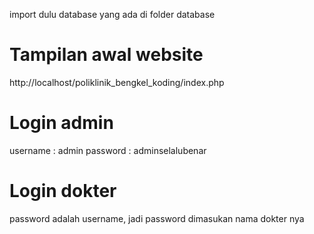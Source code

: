 import dulu database yang ada di folder database

# Tampilan awal website
http://localhost/poliklinik_bengkel_koding/index.php

# Login admin
username    : admin
password    : adminselalubenar

# Login dokter
password adalah username, jadi password dimasukan nama dokter nya

